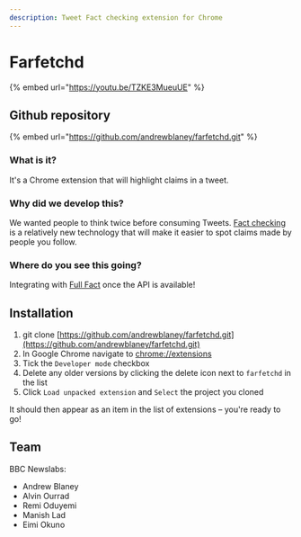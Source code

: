 ```yaml
---
description: Tweet Fact checking extension for Chrome
---
```


# Farfetchd

{% embed url="https://youtu.be/TZKE3MueuUE" %}

## Github repository

{% embed url="https://github.com/andrewblaney/farfetchd.git" %}

### What is it?

It's a Chrome extension that will highlight claims in a tweet.

### Why did we develop this?

We wanted people to think twice before consuming Tweets. [Fact checking](https://en.wikipedia.org/wiki/Fact_checking) is a relatively new technology that will make it easier to spot claims made by people you follow.

### Where do you see this going?

Integrating with [Full Fact](https://fullfact.org/) once the API is available!

## Installation

1. git clone [https://github.com/andrewblaney/farfetchd.git](https://github.com/andrewblaney/farfetchd.git)
2. In Google Chrome  navigate to [chrome://extensions](chrome://extensions)
3. Tick the `Developer mode` checkbox
4. Delete any older versions by clicking the delete icon next to `farfetchd` in the list
5. Click `Load unpacked extension` and `Select` the project you cloned

It should then appear as an item in the list of extensions – you're ready to go!

## **Team**

BBC Newslabs:

* Andrew Blaney
* Alvin Ourrad
* Remi Oduyemi
* Manish Lad
* Eimi Okuno

